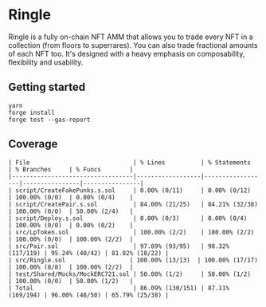 # Ringle

Ringle  is a fully on-chain NFT AMM that allows you to trade every NFT in a collection (from floors to superrares). You can also trade fractional amounts of each NFT too.
It's designed with a heavy emphasis on composability, flexibility and usability.

## Getting started
```
yarn
forge install
forge test --gas-report
```

## Coverage

```
| File                             | % Lines          | % Statements     | % Branches     | % Funcs        |
|----------------------------------|------------------|------------------|----------------|----------------|
| script/CreateFakePunks.s.sol     | 0.00% (0/11)     | 0.00% (0/12)     | 100.00% (0/0)  | 0.00% (0/4)    |
| script/CreatePair.s.sol          | 84.00% (21/25)   | 84.21% (32/38)   | 100.00% (0/0)  | 50.00% (2/4)   |
| script/Deploy.s.sol              | 0.00% (0/3)      | 0.00% (0/4)      | 100.00% (0/0)  | 0.00% (0/2)    |
| src/LpToken.sol                  | 100.00% (2/2)    | 100.00% (2/2)    | 100.00% (0/0)  | 100.00% (2/2)  |
| src/Pair.sol                     | 97.89% (93/95)   | 98.32% (117/119) | 95.24% (40/42) | 81.82% (18/22) |
| src/Ringle.sol                  | 100.00% (13/13)  | 100.00% (17/17)  | 100.00% (8/8)  | 100.00% (2/2)  |
| test/Shared/Mocks/MockERC721.sol | 50.00% (1/2)     | 50.00% (1/2)     | 100.00% (0/0)  | 50.00% (1/2)   |
| Total                            | 86.09% (130/151) | 87.11% (169/194) | 96.00% (48/50) | 65.79% (25/38) |
```
